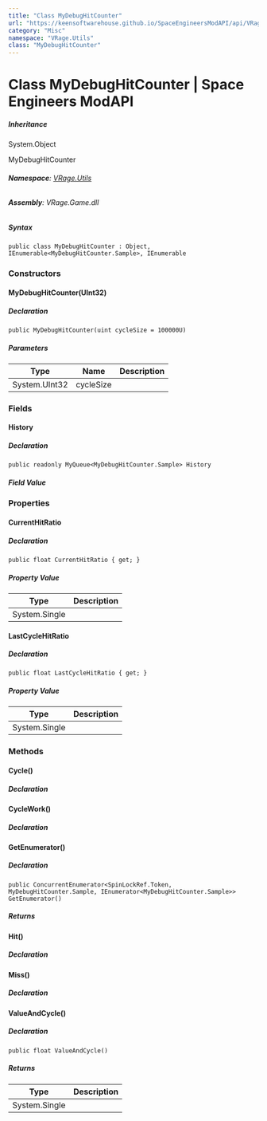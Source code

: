 ```yaml
---
title: "Class MyDebugHitCounter"
url: "https://keensoftwarehouse.github.io/SpaceEngineersModAPI/api/VRage.Utils.MyDebugHitCounter.html"
category: "Misc"
namespace: "VRage.Utils"
class: "MyDebugHitCounter"
---
```


# Class MyDebugHitCounter | Space Engineers ModAPI

##### Inheritance

System.Object

MyDebugHitCounter

###### **Namespace**: [VRage.Utils](https://keensoftwarehouse.github.io/SpaceEngineersModAPI/api/VRage.Utils.html)

###### **Assembly**: VRage.Game.dll

##### Syntax

```
public class MyDebugHitCounter : Object, IEnumerable<MyDebugHitCounter.Sample>, IEnumerable
```

### [](#constructors)Constructors

#### [](#VRage_Utils_MyDebugHitCounter__ctor_System_UInt32_)MyDebugHitCounter(UInt32)

##### Declaration

```
public MyDebugHitCounter(uint cycleSize = 100000U)
```

##### Parameters

| Type | Name | Description |
| --- | --- | --- |
| System.UInt32 | cycleSize |     |

### [](#fields)Fields

#### [](#VRage_Utils_MyDebugHitCounter_History)History

##### Declaration

```
public readonly MyQueue<MyDebugHitCounter.Sample> History
```

##### Field Value

### [](#properties)Properties

#### [](#VRage_Utils_MyDebugHitCounter_CurrentHitRatio)CurrentHitRatio

##### Declaration

```
public float CurrentHitRatio { get; }
```

##### Property Value

| Type | Description |
| --- | --- |
| System.Single |     |

#### [](#VRage_Utils_MyDebugHitCounter_LastCycleHitRatio)LastCycleHitRatio

##### Declaration

```
public float LastCycleHitRatio { get; }
```

##### Property Value

| Type | Description |
| --- | --- |
| System.Single |     |

### [](#methods)Methods

#### [](#VRage_Utils_MyDebugHitCounter_Cycle)Cycle()

##### Declaration

#### [](#VRage_Utils_MyDebugHitCounter_CycleWork)CycleWork()

##### Declaration

#### [](#VRage_Utils_MyDebugHitCounter_GetEnumerator)GetEnumerator()

##### Declaration

```
public ConcurrentEnumerator<SpinLockRef.Token, MyDebugHitCounter.Sample, IEnumerator<MyDebugHitCounter.Sample>> GetEnumerator()
```

##### Returns

#### [](#VRage_Utils_MyDebugHitCounter_Hit)Hit()

##### Declaration

#### [](#VRage_Utils_MyDebugHitCounter_Miss)Miss()

##### Declaration

#### [](#VRage_Utils_MyDebugHitCounter_ValueAndCycle)ValueAndCycle()

##### Declaration

```
public float ValueAndCycle()
```

##### Returns

| Type | Description |
| --- | --- |
| System.Single |     |